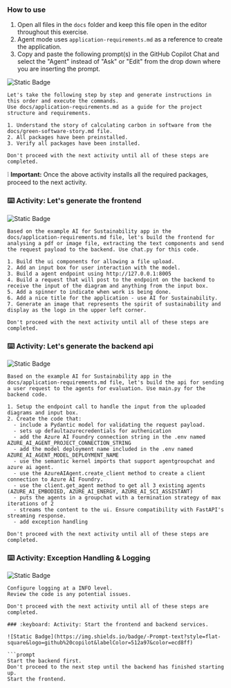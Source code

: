 ### How to use

1. Open all files in the `docs` folder and keep this file open in the editor throughout this exercise.
2. Agent mode uses `application-requirements.md` as a reference to create the application.
3. Copy and paste the following prompt(s) in the GitHub Copilot Chat and select the "Agent" instead of "Ask" or "Edit" from the drop down where you are inserting the prompt.

![Static Badge](https://img.shields.io/badge/-Prompt-text?style=flat-square&logo=github%20copilot&labelColor=512a97&color=ecd8ff)

```prompt
Let's take the following step by step and generate instructions in this order and execute the commands.
Use docs/application-requirements.md as a guide for the project structure and requirements.

1. Understand the story of calculating carbon in software from the docs/green-software-story.md file.
2. All packages have been preinstalled.
3. Verify all packages have been installed. 

Don't proceed with the next activity until all of these steps are completed.
```
❕ **Important:** Once the above activity installs all the required packages, proceed to the next activity.

### :keyboard: Activity: Let's generate the frontend

  ![Static Badge](https://img.shields.io/badge/-Prompt-text?style=flat-square&logo=github%20copilot&labelColor=512a97&color=ecd8ff)
 
  ```prompt
  Based on the example AI for Sustainability app in the docs/application-requirements.md file, let's build the frontend for analysing a pdf or image file, extracting the text components and send the request payload to the backend. Use chat.py for this code.
 
  1. Build the ui components for allowing a file upload.
  2. Add an input box for user interaction with the model.
  3. Build a agent endpoint using http://127.0.0.1:8005
  4. Build a request that will post to the endpoint on the backend to receive the input of the diagram and anything from the input box.
  5. Add a spinner to indicate when work is being done.
  6. Add a nice title for the application - use AI for Sustainability.
  7. Generate an image that represents the spirit of sustainability and display as the logo in the upper left corner. 

  Don't proceed with the next activity until all of these steps are completed.
 ```

### :keyboard: Activity: Let's generate the backend api

  ![Static Badge](https://img.shields.io/badge/-Prompt-text?style=flat-square&logo=github%20copilot&labelColor=512a97&color=ecd8ff)
 
  ```prompt
  Based on the example AI for Sustainability app in the docs/application-requirements.md file, let's build the api for sending a user request to the agents for evaluation. Use main.py for the backend code.
 
1. Setup the endpoint call to handle the input from the uploaded diagrams and input box.
2. Create the code that:
    - include a Pydantic model for validating the request payload.
    - sets up defaultazurecredentials for authenication
    - add the Azure AI Foundry connection string in the .env named AZURE_AI_AGENT_PROJECT_CONNECTION_STRING
    - add the model deployment name included in the .env named AZURE_AI_AGENT_MODEL_DEPLOYMENT_NAME
    - use the semantic kernel imports that support agentgroupchat and azure ai agent.
    - use the AzureAIAgent.create_client method to create a client connection to Azure AI Foundry.
    - use the client.get_agent method to get all 3 existing agents (AZURE_AI_EMBODIED, AZURE_AI_ENERGY, AZURE_AI_SCI_ASSISTANT)
    - puts the agents in a groupchat with a termination strategy of max iterations of 2
    - streams the content to the ui. Ensure compatibility with FastAPI's streaming response.
    - add exception handling
 
  Don't proceed with the next activity until all of these steps are completed.
 ```

### :keyboard: Activity: Exception Handling & Logging

  ![Static Badge](https://img.shields.io/badge/-Prompt-text?style=flat-square&logo=github%20copilot&labelColor=512a97&color=ecd8ff)
 
  ```prompt
  Configure logging at a INFO level.
  Review the code is any potential issues.
  
  Don't proceed with the next activity until all of these steps are completed.

  ### :keyboard: Activity: Start the frontend and backend services.

  ![Static Badge](https://img.shields.io/badge/-Prompt-text?style=flat-square&logo=github%20copilot&labelColor=512a97&color=ecd8ff)
 
  ```prompt
  Start the backend first.
  Don't proceed to the next step until the backend has finished starting up.
  Start the frontend.